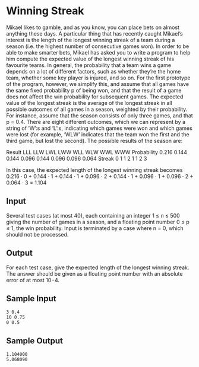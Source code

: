 # Winning Streak

Mikael likes to gamble, and as you know, you can place bets on almost anything these days. A particular thing that has recently caught Mikael’s interest is the length of the longest winning streak of a team during a season (i.e. the highest number of consecutive games won). In order to be able to make smarter bets, Mikael has asked you to write a program to help him compute the expected value of the longest winning streak of his favourite teams.
In general, the probability that a team wins a game depends on a lot of different factors, such as whether they’re the home team, whether some key player is injured, and so on. For the first prototype of the program, however, we simplify this, and assume that all games have the same fixed probability p of being won, and that the result of a game does not affect the win probability for subsequent games.
The expected value of the longest streak is the average of the longest streak in all possible outcomes of all games in a season, weighted by their probability. For instance, assume that the season consists of only three games, and that p = 0.4. There are eight different outcomes, which we can represent by a string of ‘W’:s and ‘L’:s, indicating which games were won and which games were lost (for example, ‘WLW’ indicates that the team won the first and the third game, but lost the second). The possible results of the season are:

Result LLL LLW LWL LWW WLL WLW WWL WWW
Probability 0.216 0.144 0.144 0.096 0.144 0.096 0.096 0.064
Streak 0 1 1 2 1 1 2 3

In this case, the expected length of the longest winning streak becomes
0.216 · 0 + 0.144 · 1 + 0.144 · 1 + 0.096 · 2 + 0.144 · 1 + 0.096 · 1 + 0.096 · 2 + 0.064 · 3 = 1.104

## Input

Several test cases (at most 40), each containing an integer 1 ≤ n ≤ 500 giving the number of games in a season, and a floating point number 0 ≤ p ≤ 1, the win probability. Input is terminated by a case where n = 0, which should not be processed.

## Output

For each test case, give the expected length of the longest winning streak. The answer should be given as a floating point number with an absolute error of at most 10−4.

## Sample Input

```
3 0.4
10 0.75
0 0.5
```

## Sample Output

```
1.104000
5.068090
```